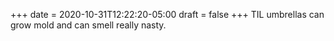+++
date = 2020-10-31T12:22:20-05:00
draft = false
+++
TIL umbrellas can grow mold and can smell really nasty.
